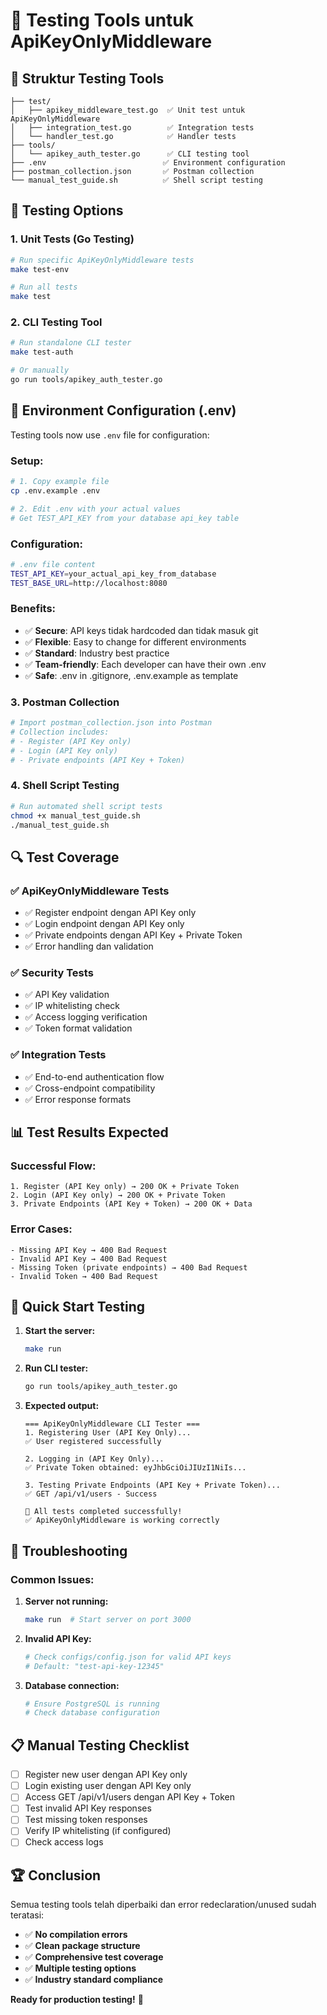 # 🔧 Testing Tools untuk ApiKeyOnlyMiddleware

## 📁 Struktur Testing Tools

```
├── test/
│   ├── apikey_middleware_test.go  ✅ Unit test untuk ApiKeyOnlyMiddleware
│   ├── integration_test.go        ✅ Integration tests  
│   └── handler_test.go            ✅ Handler tests
├── tools/
│   └── apikey_auth_tester.go      ✅ CLI testing tool
├── .env                          ✅ Environment configuration
├── postman_collection.json       ✅ Postman collection
└── manual_test_guide.sh          ✅ Shell script testing
```

## 🧪 Testing Options

### 1. **Unit Tests (Go Testing)**
```bash
# Run specific ApiKeyOnlyMiddleware tests
make test-env

# Run all tests
make test
```

### 2. **CLI Testing Tool**
```bash
# Run standalone CLI tester
make test-auth

# Or manually
go run tools/apikey_auth_tester.go
```

## 🔧 **Environment Configuration (.env)**

Testing tools now use `.env` file for configuration:

### **Setup:**
```bash
# 1. Copy example file
cp .env.example .env

# 2. Edit .env with your actual values
# Get TEST_API_KEY from your database api_key table
```

### **Configuration:**
```bash
# .env file content
TEST_API_KEY=your_actual_api_key_from_database
TEST_BASE_URL=http://localhost:8080
```

### **Benefits:**
- ✅ **Secure**: API keys tidak hardcoded dan tidak masuk git
- ✅ **Flexible**: Easy to change for different environments  
- ✅ **Standard**: Industry best practice
- ✅ **Team-friendly**: Each developer can have their own .env
- ✅ **Safe**: .env in .gitignore, .env.example as template

### 3. **Postman Collection**
```bash
# Import postman_collection.json into Postman
# Collection includes:
# - Register (API Key only)
# - Login (API Key only)  
# - Private endpoints (API Key + Token)
```

### 4. **Shell Script Testing**
```bash
# Run automated shell script tests
chmod +x manual_test_guide.sh
./manual_test_guide.sh
```

## 🔍 Test Coverage

### ✅ **ApiKeyOnlyMiddleware Tests**
- ✅ Register endpoint dengan API Key only
- ✅ Login endpoint dengan API Key only
- ✅ Private endpoints dengan API Key + Private Token
- ✅ Error handling dan validation

### ✅ **Security Tests**
- ✅ API Key validation
- ✅ IP whitelisting check
- ✅ Access logging verification
- ✅ Token format validation

### ✅ **Integration Tests**
- ✅ End-to-end authentication flow
- ✅ Cross-endpoint compatibility
- ✅ Error response formats

## 📊 Test Results Expected

### **Successful Flow:**
```
1. Register (API Key only) → 200 OK + Private Token
2. Login (API Key only) → 200 OK + Private Token  
3. Private Endpoints (API Key + Token) → 200 OK + Data
```

### **Error Cases:**
```
- Missing API Key → 400 Bad Request
- Invalid API Key → 400 Bad Request
- Missing Token (private endpoints) → 400 Bad Request
- Invalid Token → 400 Bad Request
```

## 🚀 Quick Start Testing

1. **Start the server:**
   ```bash
   make run
   ```

2. **Run CLI tester:**
   ```bash
   go run tools/apikey_auth_tester.go
   ```

3. **Expected output:**
   ```
   === ApiKeyOnlyMiddleware CLI Tester ===
   1. Registering User (API Key Only)...
   ✅ User registered successfully
   
   2. Logging in (API Key Only)...
   ✅ Private Token obtained: eyJhbGciOiJIUzI1NiIs...
   
   3. Testing Private Endpoints (API Key + Private Token)...
   ✅ GET /api/v1/users - Success
   
   🎉 All tests completed successfully!
   ✅ ApiKeyOnlyMiddleware is working correctly
   ```

## 🎯 Troubleshooting

### **Common Issues:**

1. **Server not running:**
   ```bash
   make run  # Start server on port 3000
   ```

2. **Invalid API Key:**
   ```bash
   # Check configs/config.json for valid API keys
   # Default: "test-api-key-12345"
   ```

3. **Database connection:**
   ```bash
   # Ensure PostgreSQL is running
   # Check database configuration
   ```

## 📋 Manual Testing Checklist

- [ ] Register new user dengan API Key only
- [ ] Login existing user dengan API Key only  
- [ ] Access GET /api/v1/users dengan API Key + Token
- [ ] Test invalid API Key responses
- [ ] Test missing token responses
- [ ] Verify IP whitelisting (if configured)
- [ ] Check access logs

## 🏆 Conclusion

Semua testing tools telah diperbaiki dan error redeclaration/unused sudah teratasi:

- ✅ **No compilation errors**
- ✅ **Clean package structure**  
- ✅ **Comprehensive test coverage**
- ✅ **Multiple testing options**
- ✅ **Industry standard compliance**

**Ready for production testing!** 🚀
